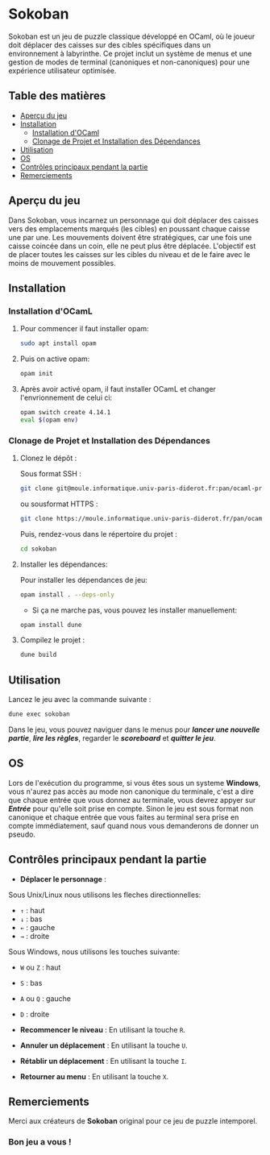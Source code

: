 # Sokoban

Sokoban est un jeu de puzzle classique développé en OCaml, où le joueur doit déplacer des caisses sur des cibles spécifiques dans un environnement à labyrinthe. Ce projet inclut un système de menus et une gestion de modes de terminal (canoniques et non-canoniques) pour une expérience utilisateur optimisée.


## Table des matières

- [Aperçu du jeu](#aperçu-du-jeu)
- [Installation](#installation)
  - [Installation d'OCaml](#installation-docaml)
  - [Clonage de Projet et Installation des Dépendances](#clonage-de-projet-et-installation-des-dépendances)
- [Utilisation](#utilisation)
- [OS](#os)
- [Contrôles principaux pendant la partie](#contrôles-principaux-pendant-la-partie)
- [Remerciements](#remerciements)


## Aperçu du jeu

Dans Sokoban, vous incarnez un personnage qui doit déplacer des caisses vers des emplacements marqués (les cibles) en poussant chaque caisse une par une. Les mouvements doivent être stratégiques, car une fois une caisse coincée dans un coin, elle ne peut plus être déplacée. L'objectif est de placer toutes les caisses sur les cibles du niveau et de le faire avec le moins de mouvement possibles.

## Installation

### Installation d'OCamL

1. Pour commencer il faut installer opam:
    ```bash
    sudo apt install opam
    ```
  
2. Puis on active opam:
    ```bash
    opam init
    ```

3. Après avoir activé opam, il faut installer OCamL et changer l'envrionnement de celui ci:
    ```bash
    opam switch create 4.14.1
    eval $(opam env)
    ```

### Clonage de Projet et Installation des Dépendances


1. Clonez le dépôt :

    Sous format SSH :
    ```bash
    git clone git@moule.informatique.univ-paris-diderot.fr:pan/ocaml-project.git
    ```
    ou sousformat HTTPS :
     ```bash
    git clone https://moule.informatique.univ-paris-diderot.fr/pan/ocaml-project.git
     ```

    Puis, rendez-vous dans le répertoire du projet :
    ```bash
    cd sokoban
    ```
   
2. Installer les dépendances:

    Pour installer les dépendances de jeu:
    ```bash
    opam install . --deps-only
    ```

    - Si ça ne marche pas, vous pouvez les installer manuellement:
    ```bash
    opam install dune
    ```
    

3. Compilez le projet :
    ```bash
    dune build
    ```

## Utilisation

Lancez le jeu avec la commande suivante :

```bash
dune exec sokoban
```

Dans le jeu, vous pouvez naviguer dans le menus pour ***lancer une nouvelle partie***, ***lire les règles***, regarder le ***scoreboard*** et ***quitter le jeu***.


## OS 

Lors de l'exécution du programme, si vous êtes sous un systeme **Windows**, vous n'aurez pas accès au mode non canonique du terminale, c'est a dire que chaque entrée que vous donnez au terminale, vous devrez appyer sur ***Entrée*** pour qu'elle soit prise en compte. Sinon le jeu est sous format non canonique et chaque entrée que vous faites au terminal sera prise en compte immédiatement, sauf quand nous vous demanderons de donner un pseudo.


## Contrôles principaux pendant la partie

- **Déplacer le personnage** : 

Sous Unix/Linux nous utilisons les fleches directionnelles:
- `↑` : haut
- `↓` : bas
- `←` : gauche
- `→` : droite

Sous Windows, nous utilisons les touches suivante:
- `W` ou `Z` : haut
- `S` : bas
- `A` ou `Q` : gauche
- `D` : droite


- **Recommencer le niveau** : En utilisant la touche `R`.
- **Annuler un déplacement** : En utilisant la touche `U`.
- **Rétablir un déplacement** : En utilisant la touche `I`.
- **Retourner au menu** : En utilisant la touche `X`.

## Remerciements

Merci aux créateurs de **Sokoban** original pour ce jeu de puzzle intemporel.

### Bon jeu a vous ! 



